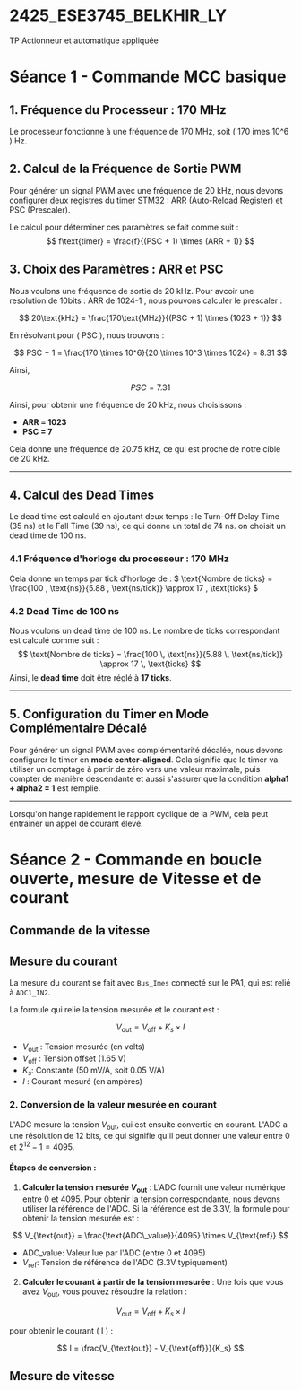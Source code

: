 # 2425_ESE3745_BELKHIR_LY
TP Actionneur et automatique appliquée


# Séance 1 - Commande MCC basique

## 1. Fréquence du Processeur : 170 MHz
Le processeur fonctionne à une fréquence de 170 MHz, soit \( 170 	imes 10^6 \) Hz.

## 2. Calcul de la Fréquence de Sortie PWM
Pour générer un signal PWM avec une fréquence de 20 kHz, nous devons configurer deux registres du timer STM32 : ARR (Auto-Reload Register) et PSC (Prescaler).

Le calcul pour déterminer ces paramètres se fait comme suit :
$$
f\text{timer} = \frac{f}{(PSC + 1) \times (ARR + 1)}
$$
## 3. Choix des Paramètres : ARR et PSC
Nous voulons une fréquence de sortie de 20 kHz. 
Pour avcoir une resolution de 10bits : ARR de 1024-1 , nous pouvons calculer le prescaler :

$$
20\text{kHz} = \frac{170\text{MHz}}{(PSC + 1) \times (1023 + 1)}
$$

En résolvant pour \( PSC \), nous trouvons :

$$
PSC + 1 = \frac{170 \times 10^6}{20 \times 10^3 \times 1024} = 8.31
$$

Ainsi,

$$
PSC = 7.31
$$

Ainsi, pour obtenir une fréquence de 20 kHz, nous choisissons :
- **ARR = 1023**
- **PSC = 7**

Cela donne une fréquence de 20.75 kHz, ce qui est proche de notre cible de 20 kHz.

---

## 4. Calcul des Dead Times
Le dead time est  calculé en ajoutant deux temps : le Turn-Off Delay Time (35 ns) et le Fall Time (39 ns), ce qui donne un total de 74 ns. on choisit un dead time de 100 ns.

### 4.1 Fréquence d'horloge du processeur : 170 MHz
Cela donne un temps par tick d'horloge de :
$
\text{Nombre de ticks} = \frac{100 \, \text{ns}}{5.88 \, \text{ns/tick}} \approx 17 \, \text{ticks}
$

### 4.2 Dead Time de 100 ns
Nous voulons un dead time de 100 ns. Le nombre de ticks correspondant est calculé comme suit :
$$
\text{Nombre de ticks} = \frac{100 \, \text{ns}}{5.88 \, \text{ns/tick}} \approx 17 \, \text{ticks}
$$
Ainsi, le **dead time** doit être réglé à **17 ticks**.

---

## 5. Configuration du Timer en Mode Complémentaire Décalé
Pour générer un signal PWM avec complémentarité décalée, nous devons configurer le timer en **mode center-aligned**. Cela signifie que le timer va utiliser un comptage à partir de zéro vers une valeur maximale, puis compter de manière descendante et aussi s'assurer que la condition **alpha1 + alpha2 = 1** est remplie.

---

Lorsqu'on hange rapidement le rapport cyclique de la PWM, cela peut entraîner un appel de courant élevé.

# Séance 2 - Commande en boucle ouverte, mesure de Vitesse et de courant

## Commande de la vitesse

## Mesure du courant

La mesure du courant se fait avec `Bus_Imes` connecté sur le PA1, qui est relié à `ADC1_IN2`.

La formule qui relie la tension mesurée et le courant est  :

$$
V_{\text{out}} = V_{\text{off}} + K_s \times I
$$

- $V_{\text{out}}$ : Tension mesurée (en volts)
- $V_{\text{off}}$ : Tension offset (1.65 V)
- $K_s$: Constante (50 mV/A, soit 0.05 V/A)
- $I$ : Courant mesuré (en ampères)

### 2. Conversion de la valeur mesurée en courant

L'ADC mesure la tension $V_{\text{out}}$, qui est ensuite convertie en courant. L'ADC a une résolution de 12 bits, ce qui signifie qu'il peut donner une valeur entre 0 et $2^{12} - 1 = 4095$.

#### Étapes de conversion :

1. **Calculer la tension mesurée $V_{\text{out}}$** : L'ADC fournit une valeur numérique entre 0 et 4095. Pour obtenir la tension correspondante, nous devons utiliser la référence de l'ADC. Si la référence est de 3.3V, la formule pour obtenir la tension mesurée est :

$$
V_{\text{out}} = \frac{\text{ADC\_value}}{4095} \times V_{\text{ref}}
$$

- $\text{ADC\_value}$: Valeur lue par l'ADC (entre 0 et 4095)
- $V_{\text{ref}}$: Tension de référence de l'ADC (3.3V typiquement)

2. **Calculer le courant à partir de la tension mesurée** : Une fois que vous avez $V_{\text{out}}$, vous pouvez résoudre la relation :

$$
V_{\text{out}} = V_{\text{off}} + K_s \times I
$$

pour obtenir le courant \( I \) :

$$
I = \frac{V_{\text{out}} - V_{\text{off}}}{K_s}
$$

## Mesure de vitesse

